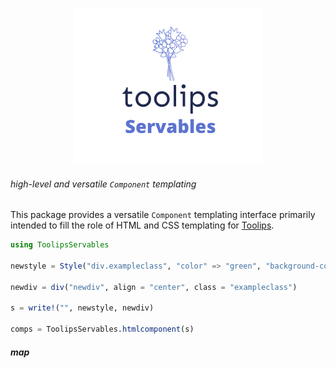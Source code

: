 <div align="center">
  
<img src="https://github.com/ChifiSource/image_dump/blob/main/toolips/toolipsservables.png?raw=true" width="300"></img>

</div>

###### high-level and versatile `Component` templating
This package provides a versatile `Component` templating interface primarily intended to fill the role of HTML and CSS templating for [Toolips](https://github.com/ChifiSource/Toolips.jl).
```julia
using ToolipsServables

newstyle = Style("div.exampleclass", "color" => "green", "background-color" => "black", "font-size" => 13pt)

newdiv = div("newdiv", align = "center", class = "exampleclass")

s = write!("", newstyle, newdiv)

comps = ToolipsServables.htmlcomponent(s)
```
##### map
